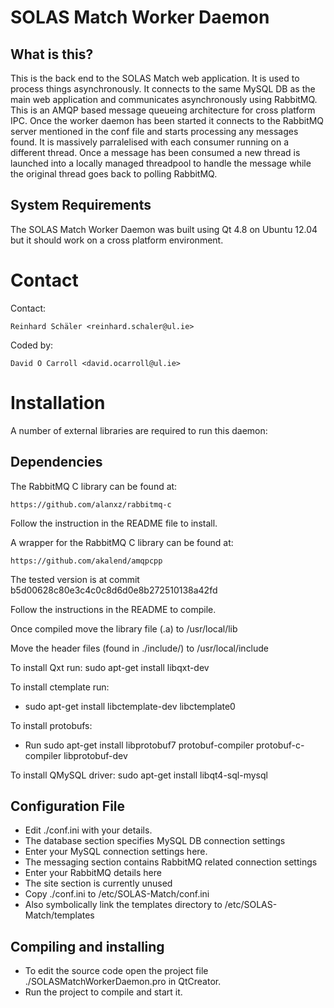SOLAS Match Worker Daemon
============================

## What is this?

This is the back end to the SOLAS Match web application. It is used
to process things asynchronously. It connects to the same MySQL DB 
as the main web application and communicates asynchronously using
RabbitMQ. This is an AMQP based message queueing architecture for
cross platform IPC. Once the worker daemon has been started it
connects to the RabbitMQ server mentioned in the conf file and starts
processing any messages found. It is massively parralelised with each
consumer running on a different thread. Once a message has been 
consumed a new thread is launched into a locally managed threadpool
to handle the message while the original thread goes back to polling
RabbitMQ.

## System Requirements

The SOLAS Match Worker Daemon was built using Qt 4.8 on Ubuntu 12.04
but it should work on a cross platform environment.

# Contact

Contact:

    Reinhard Schäler <reinhard.schaler@ul.ie>
  
Coded by:
    
    David O Carroll <david.ocarroll@ul.ie>

# Installation

A number of external libraries are required to run this daemon:

## Dependencies

The RabbitMQ C library can be found at:

    https://github.com/alanxz/rabbitmq-c

Follow the instruction in the README file to install.

A wrapper for the RabbitMQ C library can be found at:

    https://github.com/akalend/amqpcpp

The tested version is at commit b5d00628c80e3c4c0c8d6d0e8b272510138a42fd

Follow the instructions in the README to compile.

Once compiled move the library file (.a) to /usr/local/lib

Move the header files (found in ./include/) to /usr/local/include

To install Qxt run: sudo apt-get install libqxt-dev

To install ctemplate run:
* sudo apt-get install libctemplate-dev libctemplate0

To install protobufs:
* Run sudo apt-get install libprotobuf7 protobuf-compiler protobuf-c-compiler libprotobuf-dev

To install QMySQL driver:
sudo apt-get install libqt4-sql-mysql

## Configuration File

* Edit ./conf.ini with your details.
* The database section specifies MySQL DB connection settings
* Enter your MySQL connection settings here.
* The messaging section contains RabbitMQ related connection settings
* Enter your RabbitMQ details here
* The site section is currently unused
* Copy ./conf.ini to /etc/SOLAS-Match/conf.ini
* Also symbolically link the templates directory to /etc/SOLAS-Match/templates

## Compiling and installing

* To edit the source code open the project file ./SOLASMatchWorkerDaemon.pro
in QtCreator.
* Run the project to compile and start it. 
